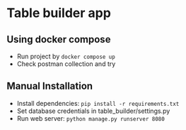 # Table builder app

## Using docker compose
- Run project by `docker compose up`
- Check postman collection and try

## Manual Installation
- Install dependencies: `pip install -r requirements.txt`
- Set database credentials in table_builder/settings.py
- Run web server: `python manage.py runserver 8080`